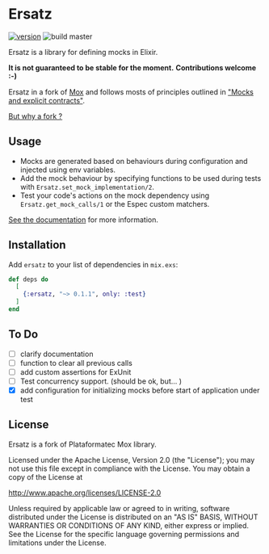 # Ersatz

[![version](https://img.shields.io/hexpm/v/ersatz.svg?label=hex&style=flat-square)](https://hex.pm/packages/ersatz)
![build master](https://img.shields.io/circleci/project/github/Apemb/ersatz/master.svg?label=build%20master&style=flat-square)

Ersatz is a library for defining mocks in Elixir.

**It is not guaranteed to be stable for the moment.**
**Contributions welcome :-)**

Ersatz in a fork of [Mox](https://github.com/plataformatec/mox) and follows mosts of principles outlined in ["Mocks and explicit contracts"](http://blog.plataformatec.com.br/2015/10/mocks-and-explicit-contracts/).

[But why a fork ?](WHY_A_FORK.md)
 
## Usage 

-   Mocks are generated based on behaviours during configuration and injected using env variables.
-   Add the mock behaviour by specifying functions to be used during tests with `Ersatz.set_mock_implementation/2`.
-   Test your code's actions on the mock dependency using `Ersatz.get_mock_calls/1` or the Espec custom matchers.

[See the documentation](https://hexdocs.pm/ersatz) for more information.

## Installation

Add `ersatz` to your list of dependencies in `mix.exs`:

```elixir
def deps do
  [
    {:ersatz, "~> 0.1.1", only: :test}
  ]
end
```

## To Do

- [ ] clarify documentation
- [ ] function to clear all previous calls
- [ ] add custom assertions for ExUnit
- [ ] Test concurrency support. (should be ok, but... )
- [X] add configuration for initializing mocks before start of application under test

## License

Ersatz is a fork of Plataformatec Mox library.

Licensed under the Apache License, Version 2.0 (the "License");
you may not use this file except in compliance with the License.
You may obtain a copy of the License at

  http://www.apache.org/licenses/LICENSE-2.0

Unless required by applicable law or agreed to in writing, software
distributed under the License is distributed on an "AS IS" BASIS,
WITHOUT WARRANTIES OR CONDITIONS OF ANY KIND, either express or implied.
See the License for the specific language governing permissions and
limitations under the License.
